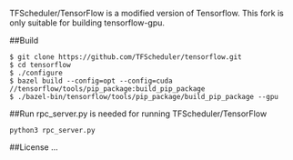 TFScheduler/TensorFlow is a modified version of Tensorflow.
This fork is only suitable for building tensorflow-gpu.

##Build
```
$ git clone https://github.com/TFScheduler/tensorflow.git
$ cd tensorflow
$ ./configure 
$ bazel build --config=opt --config=cuda //tensorflow/tools/pip_package:build_pip_package
$ ./bazel-bin/tensorflow/tools/pip_package/build_pip_package --gpu
```

##Run
rpc_server.py is needed for running TFScheduler/TensorFlow
```
python3 rpc_server.py
```

##License
...